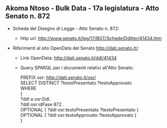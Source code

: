## Akoma Ntoso - Bulk Data - 17a legislatura - Atto Senato n. 872 ##

* Scheda del Disegno di Legge - Atto Senato n. 872:
	* http url: http://www.senato.it/leg/17/BGT/Schede/Ddliter/41434.htm

* Riferimenti al sito OpenData del Senato http://dati.senato.it/:
	* Link OpenData: http://dati.senato.it/ddl/41434
	* Query SPARQL per i documenti relativi all'Atto Senato:

        PREFIX osr: <http://dati.senato.it/osr/>  
		SELECT DISTINCT ?testoPresentato ?testoApprovato  
		WHERE  
		{  
		    ?ddl a osr:Ddl.  
		    ?ddl osr:idFase 872 .  
		    OPTIONAL { ?ddl osr:testoPresentato ?testoPresentato }  
		    OPTIONAL { ?ddl osr:testoApprovato ?testoApprovato }  
		}
		